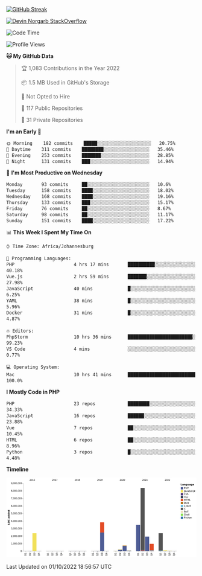 
[![GitHub Streak](http://github-readme-streak-stats.herokuapp.com?user=DevinNorgarb&date_format=M%20j%5B%2C%20Y%5D)](https://git.io/streak-stats)


[![Devin Norgarb StackOverflow](https://github-readme-stackoverflow.vercel.app/?userID=4993755)](https://stackoverflow.com/users/4993755/devin-norgarb)

<!--START_SECTION:waka-->
![Code Time](http://img.shields.io/badge/Code%20Time-5%2C779%20hrs%2022%20mins-blue)

![Profile Views](http://img.shields.io/badge/Profile%20Views-8-blue)

**🐱 My GitHub Data** 

> 🏆 1,083 Contributions in the Year 2022
 > 
> 📦 1.5 MB Used in GitHub's Storage 
 > 
> 🚫 Not Opted to Hire
 > 
> 📜 117 Public Repositories 
 > 
> 🔑 31 Private Repositories  
 > 
**I'm an Early 🐤** 

```text
🌞 Morning    182 commits    █████░░░░░░░░░░░░░░░░░░░░   20.75% 
🌆 Daytime    311 commits    ████████░░░░░░░░░░░░░░░░░   35.46% 
🌃 Evening    253 commits    ███████░░░░░░░░░░░░░░░░░░   28.85% 
🌙 Night      131 commits    ███░░░░░░░░░░░░░░░░░░░░░░   14.94%

```
📅 **I'm Most Productive on Wednesday** 

```text
Monday       93 commits     ██░░░░░░░░░░░░░░░░░░░░░░░   10.6% 
Tuesday      158 commits    ████░░░░░░░░░░░░░░░░░░░░░   18.02% 
Wednesday    168 commits    ████░░░░░░░░░░░░░░░░░░░░░   19.16% 
Thursday     133 commits    ███░░░░░░░░░░░░░░░░░░░░░░   15.17% 
Friday       76 commits     ██░░░░░░░░░░░░░░░░░░░░░░░   8.67% 
Saturday     98 commits     ██░░░░░░░░░░░░░░░░░░░░░░░   11.17% 
Sunday       151 commits    ████░░░░░░░░░░░░░░░░░░░░░   17.22%

```


📊 **This Week I Spent My Time On** 

```text
⌚︎ Time Zone: Africa/Johannesburg

💬 Programming Languages: 
PHP                      4 hrs 17 mins       ██████████░░░░░░░░░░░░░░░   40.18% 
Vue.js                   2 hrs 59 mins       ███████░░░░░░░░░░░░░░░░░░   27.98% 
JavaScript               40 mins             █░░░░░░░░░░░░░░░░░░░░░░░░   6.25% 
YAML                     38 mins             █░░░░░░░░░░░░░░░░░░░░░░░░   5.96% 
Docker                   31 mins             █░░░░░░░░░░░░░░░░░░░░░░░░   4.87%

🔥 Editors: 
PhpStorm                 10 hrs 36 mins      ████████████████████████░   99.23% 
VS Code                  4 mins              ░░░░░░░░░░░░░░░░░░░░░░░░░   0.77%

💻 Operating System: 
Mac                      10 hrs 41 mins      █████████████████████████   100.0%

```

**I Mostly Code in PHP** 

```text
PHP                      23 repos            ████████░░░░░░░░░░░░░░░░░   34.33% 
JavaScript               16 repos            ██████░░░░░░░░░░░░░░░░░░░   23.88% 
Vue                      7 repos             ██░░░░░░░░░░░░░░░░░░░░░░░   10.45% 
HTML                     6 repos             ██░░░░░░░░░░░░░░░░░░░░░░░   8.96% 
Python                   3 repos             █░░░░░░░░░░░░░░░░░░░░░░░░   4.48%

```


**Timeline**

![Chart not found](https://raw.githubusercontent.com/DevinNorgarb/DevinNorgarb/main/charts/bar_graph.png) 


 Last Updated on 01/10/2022 18:56:57 UTC
<!--END_SECTION:waka-->


